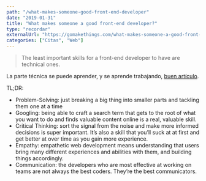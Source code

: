 ```yaml
---
path: "/what-makes-someone-good-front-end-developer"
date: "2019-01-31"
title: "What makes someone a good front-end developer?"
type: "recordar"
externalUrl: "https://gomakethings.com/what-makes-someone-a-good-front-end-developer/"
categories: ["Citas", "Web"]
---
```


> The least important skills for a front-end developer to have are technical ones.

La parte t&eacute;cnica se puede aprender, y se aprende trabajando, [buen art&iacute;culo](https://gomakethings.com/what-makes-someone-a-good-front-end-developer/).

TL;DR:

- Problem-Solving: just breaking a big thing into smaller parts and tackling them one at a time
- Googling: being able to craft a search term that gets to the root of what you want to do and finds valuable content online is a real, valuable skill.
- Critical Thinking: sort the signal from the noise and make more informed decisions is super important. It’s also a skill that you’ll suck at at first and get better at over time as you gain more experience.
- Empathy: empathetic web development means understanding that users bring many different experiences and abilities with them, and building things accordingly.
- Communication: the developers who are most effective at working on teams are not always the best coders. They’re the best communicators.
